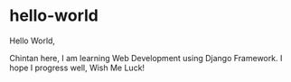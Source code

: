 # hello-world


Hello World,

Chintan here, I am learning Web Development using Django Framework. I hope I progress well, Wish Me Luck!
